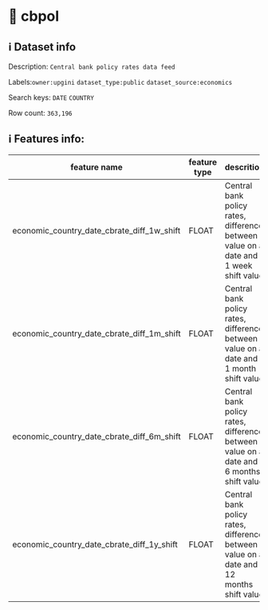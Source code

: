 # 📖 cbpol 
## ℹ️ Dataset info 
Description: `Central bank policy rates data feed` 

Labels:`owner:upgini`   `dataset_type:public`   `dataset_source:economics`   

Search keys: `DATE` `COUNTRY` 

Row count: `363,196` 

## ℹ️ Features info:
|feature name|feature type|descrition|
|---|---|---|
|economic_country_date_cbrate_diff_1w_shift|FLOAT|Central bank policy rates, difference between value on a date and 1 week shift value|
|economic_country_date_cbrate_diff_1m_shift|FLOAT|Central bank policy rates, difference between value on a date and 1 month shift value|
|economic_country_date_cbrate_diff_6m_shift|FLOAT|Central bank policy rates, difference between value on a date and 6 months shift value|
|economic_country_date_cbrate_diff_1y_shift|FLOAT|Central bank policy rates, difference between value on a date and 12 months shift value|
